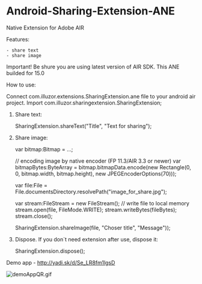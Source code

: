 Android-Sharing-Extension-ANE
=============================
Native Extension for Adobe AIR

Features:

	- share text
	- share image
	
Important! Be shure you are using latest version of AIR SDK. This ANE builded for 15.0
	
How to use:

Connect com.illuzor.extensions.SharingExtension.ane file to your android air project.
Import com.illuzor.sharingextension.SharingExtension;

1) Share text:

	SharingExtension.shareText("Title", "Text for sharing");
	
2) Share image:
	
	var bitmap:Bitmap = ...;
	
	// encoding image by native encoder (FP 11.3/AIR 3.3 or newer)
	var bitmapBytes:ByteArray = bitmap.bitmapData.encode(new Rectangle(0, 0, bitmap.width, bitmap.height), new JPEGEncoderOptions(70)));
	
	var file:File = File.documentsDirectory.resolvePath("image_for_share.jpg");
	
	var stream:FileStream = new FileStream(); // write file to local memory
	stream.open(file, FileMode.WRITE);
	stream.writeBytes(fileBytes);
	stream.close();
	
	SharingExtension.shareImage(file, "Choser title", "Message"));
	
3) Dispose. If you don`t need extension after use, dispose it:

	SharingExtension.dispose();
	
Demo app - http://yadi.sk/d/Se_LR8fm1lgsD

![demoAppQR.gif](http://download.illuzor.com/images/github/ane/demoAppQR.gif)